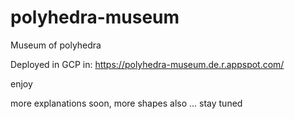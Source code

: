 # polyhedra-museum
Museum of polyhedra 

Deployed in GCP in:
https://polyhedra-museum.de.r.appspot.com/

enjoy

more explanations soon, more shapes also ... stay tuned
